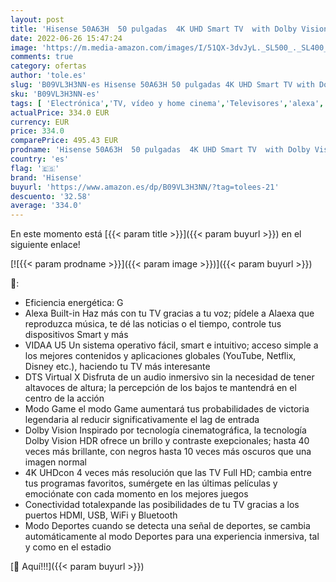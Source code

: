```yaml
---
layout: post
title: 'Hisense 50A63H  50 pulgadas  4K UHD Smart TV  with Dolby Vision HDR  DTS Virtual X  Disney+  Netflix  Freeview Play and Alexa Built-in  Bluetooth  Wifi  Nuevo 2022 '
date: 2022-06-26 15:47:24
image: 'https://m.media-amazon.com/images/I/51QX-3dvJyL._SL500_._SL400_.jpg'
comments: true
category: ofertas
author: 'tole.es'
slug: 'B09VL3H3NN-es Hisense 50A63H 50 pulgadas 4K UHD Smart TV with Dolby...'
sku: 'B09VL3H3NN-es'
tags: [ 'Electrónica','TV, vídeo y home cinema','Televisores','alexa','hisense','🇪🇸', ]
actualPrice: 334.0 EUR
currency: EUR
price: 334.0
comparePrice: 495.43 EUR
prodname: 'Hisense 50A63H  50 pulgadas  4K UHD Smart TV  with Dolby Vision HDR  DTS Virtual X  Disney+  Netflix  Freeview Play and Alexa Built-in  Bluetooth  Wifi  Nuevo 2022 '
country: 'es'
flag: '🇪🇸'
brand: 'Hisense'
buyurl: 'https://www.amazon.es/dp/B09VL3H3NN/?tag=tolees-21'
descuento: '32.58'
average: '334.0'
---
```


En este momento está [{{< param title >}}]({{< param buyurl >}}) en el siguiente enlace!

[![{{< param prodname >}}]({{< param image >}})]({{< param buyurl >}})

🔎:

- Eficiencia energética: G
- Alexa Built-in Haz más con tu TV gracias a tu voz; pídele a Alaexa que reproduzca música, te dé las noticias o el tiempo, controle tus dispositivos Smart y más
- VIDAA U5 Un sistema operativo fácil, smart e intuitivo; acceso simple a los mejores contenidos y aplicaciones globales (YouTube, Netflix, Disney etc.), haciendo tu TV más interesante
- DTS Virtual X Disfruta de un audio inmersivo sin la necesidad de tener altavoces de altura; la percepción de los bajos te mantendrá en el centro de la acción
- Modo Game el modo Game aumentará tus probabilidades de victoria legendaria al reducir significativamente el lag de entrada
- Dolby Vision Inspirado por tecnología cinematográfica, la tecnología Dolby Vision HDR ofrece un brillo y contraste exepcionales; hasta 40 veces más brillante, con negros hasta 10 veces más oscuros que una imagen normal
- 4K UHDcon 4 veces más resolución que las TV Full HD; cambia entre tus programas favoritos, sumérgete en las últimas películas y emociónate con cada momento en los mejores juegos
- Conectividad totalexpande las posibilidades de tu TV gracias a los puertos HDMI, USB, WiFi y Bluetooth
- Modo Deportes cuando se detecta una señal de deportes, se cambia automáticamente al modo Deportes para una experiencia inmersiva, tal y como en el estadio

[🛒 Aquí!!!]({{< param buyurl >}})
